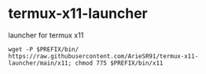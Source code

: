 # termux-x11-launcher
launcher for termux x11

```
wget -P $PREFIX/bin/ https://raw.githubusercontent.com/ArieSR91/termux-x11-launcher/main/x11; chmod 775 $PREFIX/bin/x11
```
